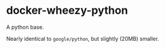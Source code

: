 docker-wheezy-python
=============

A python base.

Nearly identical to ```google/python```, but slightly (20MB) smaller.
